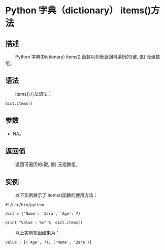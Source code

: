 # Python 字典（dictionary） items()方法
## 描述
&#160;&#160;&#160;&#160;&#160;&#160;&#160;&#160;Python 字典(Dictionary) items() 函数以列表返回可遍历的(键, 值) 元组数组。

## 语法
&#160;&#160;&#160;&#160;&#160;&#160;&#160;&#160;items()方法语法：

```
dict.items()
```

## 参数
- NA。

## 返回值
&#160;&#160;&#160;&#160;&#160;&#160;&#160;&#160;返回可遍历的(键, 值) 元组数组。

## 实例
&#160;&#160;&#160;&#160;&#160;&#160;&#160;&#160;以下实例展示了 items()函数的使用方法：

```
#!/usr/bin/python

dict = {'Name': 'Zara', 'Age': 7}

print "Value : %s" %  dict.items()
```

&#160;&#160;&#160;&#160;&#160;&#160;&#160;&#160;以上实例输出结果为：

```
Value : [('Age', 7), ('Name', 'Zara')]
```
